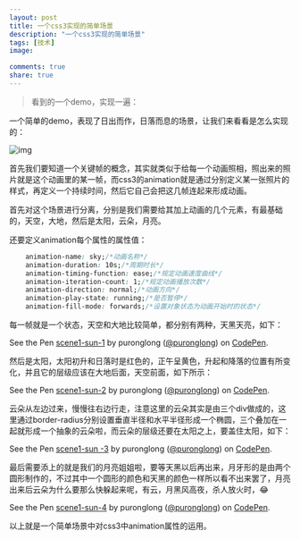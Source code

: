 ```yaml
---
layout: post
title: 一个css3实现的简单场景
description: "一个css3实现的简单场景"
tags: [技术]
image:

comments: true
share: true
---
```


> 看到的一个demo，实现一遍：

一个简单的demo，表现了日出而作，日落而息的场景，让我们来看看是怎么实现的：

![img](http://7vznhl.com1.z0.glb.clouddn.com/2015-10-9-01scene-sun.gif)

<!-- more -->

首先我们要知道一个关键帧的概念，其实就类似于给每一个动画照相，照出来的照片就是这个动画里的某一帧，而css3的animation就是通过分别定义某一张照片的样式，再定义一个持续时间，然后它自己会把这几帧连起来形成动画。

首先对这个场景进行分离，分别是我们需要给其加上动画的几个元素，有最基础的，天空，大地，然后是太阳，云朵，月亮。

还要定义animation每个属性的属性值：

```css
	animation-name: sky;/*动画名称*/
    animation-duration: 10s;/*周期时长*/
    animation-timing-function: ease;/*规定动画速度曲线*/
    animation-iteration-count: 1;/*规定动画播放次数*/
    animation-direction: normal;/*动画方向*/
    animation-play-state: running;/*是否暂停*/
    animation-fill-mode: forwards;/*设置对象状态为动画开始时的状态*/
```

每一帧就是一个状态，天空和大地比较简单，都分别有两种，天黑天亮，如下：

<p data-height="500" data-theme-id="20434" data-slug-hash="dYKmro" data-default-tab="result" data-user="puronglong" class='codepen'>See the Pen <a href='http://codepen.io/puronglong/pen/dYKmro/'>scene1-sun-1</a> by puronglong (<a href='http://codepen.io/puronglong'>@puronglong</a>) on <a href='http://codepen.io'>CodePen</a>.</p>
<script async src="//assets.codepen.io/assets/embed/ei.js"></script>

然后是太阳，太阳初升和日落时是红色的，正午呈黄色，升起和降落的位置有所变化，并且它的层级应该在大地后面，天空前面，如下所示：

<p data-height="500" data-theme-id="20434" data-slug-hash="yYExyR" data-default-tab="result" data-user="puronglong" class='codepen'>See the Pen <a href='http://codepen.io/puronglong/pen/yYExyR/'>scene1-sun-2</a> by puronglong (<a href='http://codepen.io/puronglong'>@puronglong</a>) on <a href='http://codepen.io'>CodePen</a>.</p>
<script async src="//assets.codepen.io/assets/embed/ei.js"></script>

云朵从左边过来，慢慢往右边行走，注意这里的云朵其实是由三个div做成的，这里通过border-radius分别设置垂直半径和水平半径形成一个椭圆，三个叠加在一起就形成一个抽象的云朵啦，而云朵的层级还要在太阳之上，要盖住太阳，如下：

<p data-height="500" data-theme-id="20434" data-slug-hash="vNrzNy" data-default-tab="result" data-user="puronglong" class='codepen'>See the Pen <a href='http://codepen.io/puronglong/pen/vNrzNy/'>scene1-sun -3</a> by puronglong (<a href='http://codepen.io/puronglong'>@puronglong</a>) on <a href='http://codepen.io'>CodePen</a>.</p>
<script async src="//assets.codepen.io/assets/embed/ei.js"></script>

最后需要添上的就是我们的月亮姐姐啦，要等天黑以后再出来，月牙形的是由两个圆形制作的，不过其中一个圆形的颜色和天黑的颜色一样所以看不出来罢了，月亮出来后云朵为什么要那么快躲起来呢，有云，月黑风高夜，杀人放火时，😂

<p data-height="500" data-theme-id="20434" data-slug-hash="ZbRMLZ" data-default-tab="result" data-user="puronglong" class='codepen'>See the Pen <a href='http://codepen.io/puronglong/pen/ZbRMLZ/'>scene1-sun-4</a> by puronglong (<a href='http://codepen.io/puronglong'>@puronglong</a>) on <a href='http://codepen.io'>CodePen</a>.</p>
<script async src="//assets.codepen.io/assets/embed/ei.js"></script>

以上就是一个简单场景中对css3中animation属性的运用。
